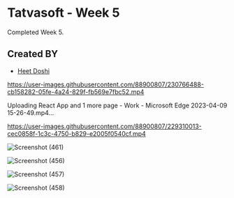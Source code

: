 # Tatvasoft - Week 5
Completed Week  5.

## Created BY
- [Heet Doshi](https://github.com/HS-doshi/) 

https://user-images.githubusercontent.com/88900807/230766488-cb158282-05fe-4a24-829f-fb569e7fbc52.mp4

Uploading React App and 1 more page - Work - Microsoft​ Edge 2023-04-09 15-26-49.mp4…

https://user-images.githubusercontent.com/88900807/229310013-cec0858f-1c3c-4750-b829-e2005f0540cf.mp4

![Screenshot (461)](https://user-images.githubusercontent.com/88900807/230766514-27d07a18-87d1-41e1-b72e-438edc2ae970.png)

![Screenshot (456)](https://user-images.githubusercontent.com/88900807/229309936-13662d0c-cd09-4c71-a5ff-948b4f21869d.png)

![Screenshot (457)](https://user-images.githubusercontent.com/88900807/229309942-39d4c1d3-5baf-4169-a7c0-a0caa6dbd95d.png)

![Screenshot (458)](https://user-images.githubusercontent.com/88900807/229309945-61dc3322-ba05-43a6-b0b7-8b08cbad9ff0.png)
